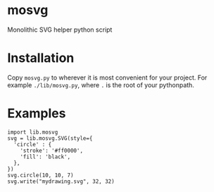 # mosvg
Monolithic SVG helper python script

Installation
============

Copy `mosvg.py` to wherever it is most convenient for your project. For example `./lib/mosvg.py`, 
where `.` is the root of your pythonpath.

Examples
========

```
import lib.mosvg
svg = lib.mosvg.SVG(style={
  'circle' : {
    'stroke': '#ff0000',
    'fill': 'black',
  },
})
svg.circle(10, 10, 7)
svg.write("mydrawing.svg", 32, 32)
```
